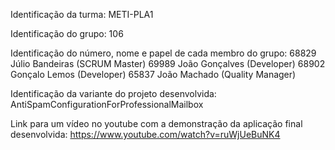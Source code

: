 Identificação da turma:
METI-PLA1

Identificação do grupo: 106

Identificação do número, nome e papel de cada membro do grupo:
68829 Júlio Bandeiras (SCRUM Master)
69989 João Gonçalves (Developer)
68902 Gonçalo Lemos (Developer)
65837 João Machado (Quality Manager)

Identificação da variante do projeto desenvolvida:
AntiSpamConfigurationForProfessionalMailbox

Link para um vídeo no youtube com a demonstração da aplicação final desenvolvida:
https://www.youtube.com/watch?v=ruWjUeBuNK4
